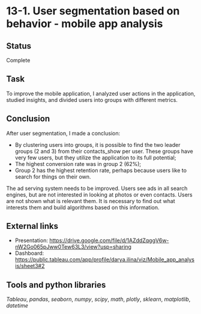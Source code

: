 # 13-1. User segmentation based on behavior - mobile app analysis

## Status
Complete

## Task

To improve the mobile application, I analyzed user actions in the application, studied insights, and divided users into groups with different metrics.  

## Conclusion

After user segmentation, I made a conclusion:

- By clustering users into groups, it is possible to find the two leader groups (2 and 3) from their contacts_show per user. These groups have very few users, but they utilize the application to its full potential;
- The highest conversion rate was in group 2 (62%);
- Group 2 has the highest retention rate, perhaps because users like to search for things on their own.

The ad serving system needs to be improved. Users see ads in all search engines, but are not interested in looking at photos or even contacts. Users are not shown what is relevant them. It is necessary to find out what interests them and build algorithms based on this information.

## External links
- Presentation: https://drive.google.com/file/d/1AZddZqggV6w-nW2Go065pJww0Tew63L3/view?usp=sharing
- Dashboard: https://public.tableau.com/app/profile/darya.ilina/viz/Mobile_app_analysis/sheet3#2

## Tools and python libraries

*Tableau*, *pandas*, *seaborn*, *numpy*, *scipy*, *math*, *plotly*, *sklearn*, *matplotlib*, *datetime*
